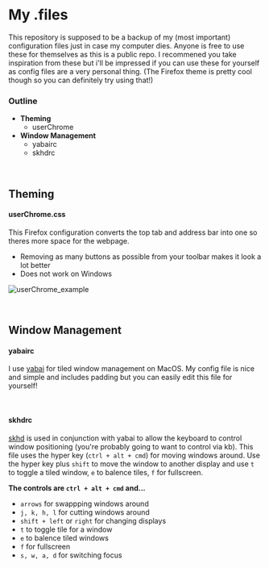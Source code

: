 # My .files
This repository is supposed to be a backup of my (most important) configuration files just in case my computer dies. Anyone is free to use these for themselves as this is a public repo.
I recommened you take inspiration from these but i'll be impressed if you can use these for yourself as config files are a very personal thing. (The Firefox theme is pretty cool though so you can definitely try using that!)

### Outline
- **Theming**
  - userChrome
- **Window Management**
  - yabairc
  - skhdrc

&nbsp;

## Theming

#### userChrome.css
This Firefox configuration converts the top tab and address bar into one so theres more space for the webpage.
- Removing as many buttons as possible from your toolbar makes it look a lot better
- Does not work on Windows

![userChrome_example](https://github.com/peterdev22/dotfiles/assets/95014170/d5f40ce4-a541-4c23-90e8-8a330ddaa21a)

&nbsp;

## Window Management

#### yabairc
I use [yabai](https://github.com/koekeishiya/yabai) for tiled window management on MacOS. My config file is nice and simple and includes padding but you can easily edit this file for yourself!

&nbsp;

#### skhdrc
[skhd](https://github.com/koekeishiya/skhd) is used in conjunction with yabai to allow the keyboard to control window positioning (you're probably going to want to control via kb).
This file uses the hyper key (`ctrl + alt + cmd`) for moving windows around. Use the hyper key plus `shift` to move the window to another display and use `t` to toggle a tiled window, `e` to balence tiles, `f` for fullscreen.

**The controls are `ctrl + alt + cmd` and...**
- `arrows` for swappping windows around
- `j, k, h, l` for cutting windows around
- `shift + left` or `right` for changing displays
- `t` to toggle tile for a window
- `e` to balence tiled windows
- `f` for fullscreen
- `s, w, a, d` for switching focus

